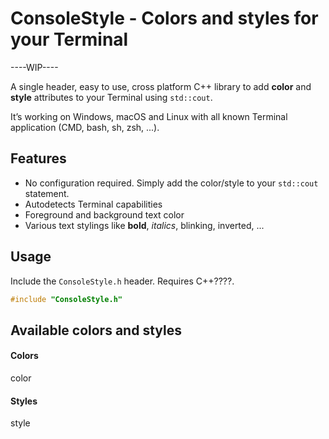 # ConsoleStyle - Colors and styles for your Terminal

----WIP----

A single header, easy to use, cross platform C++ library to add **color** and **style** attributes to your Terminal using `std::cout`.

It’s working on Windows, macOS and Linux with all known Terminal application (CMD, bash, sh, zsh, ...).

## Features
* No configuration required. Simply add the color/style to your `std::cout` statement.
* Autodetects Terminal capabilities
* Foreground and background text color
* Various text stylings like **bold**, *italics*, blinking, inverted, ...


## Usage
Include the `ConsoleStyle.h` header. Requires C++????.

```cpp
#include "ConsoleStyle.h"
```

## Available colors and styles
#### Colors
color

#### Styles
style